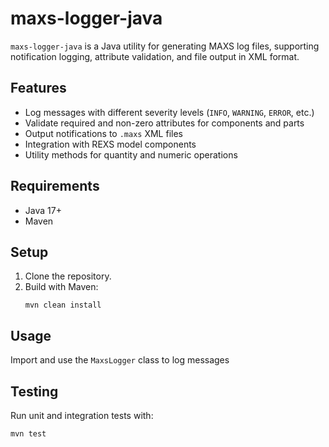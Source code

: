 # maxs-logger-java

`maxs-logger-java` is a Java utility for generating MAXS log files, supporting notification logging, attribute
validation, and file output in XML format.

## Features

- Log messages with different severity levels (`INFO`, `WARNING`, `ERROR`, etc.)
- Validate required and non-zero attributes for components and parts
- Output notifications to `.maxs` XML files
- Integration with REXS model components
- Utility methods for quantity and numeric operations

## Requirements

- Java 17+
- Maven

## Setup

1. Clone the repository.
2. Build with Maven:
   ```
   mvn clean install
   ```

## Usage

Import and use the `MaxsLogger` class to log messages

## Testing

Run unit and integration tests with:

```
mvn test
```